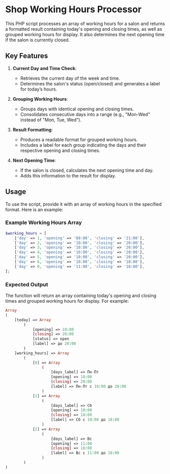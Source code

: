 # Shop Working Hours Processor

This PHP script processes an array of working hours for a salon and returns a formatted result containing today's opening and closing times, as well as grouped working hours for display. It also determines the next opening time if the salon is currently closed.

## Key Features

1. **Current Day and Time Check**:
   - Retrieves the current day of the week and time.
   - Determines the salon's status (open/closed) and generates a label for today’s hours.

2. **Grouping Working Hours**:
   - Groups days with identical opening and closing times.
   - Consolidates consecutive days into a range (e.g., "Mon-Wed" instead of "Mon, Tue, Wed").

3. **Result Formatting**:
   - Produces a readable format for grouped working hours.
   - Includes a label for each group indicating the days and their respective opening and closing times.

4. **Next Opening Time**:
   - If the salon is closed, calculates the next opening time and day.
   - Adds this information to the result for display.

## Usage

To use the script, provide it with an array of working hours in the specified format. Here is an example:

### Example Working Hours Array

```php
$working_hours = [
    ['day' => 1, 'opening' => '08:00', 'closing' => '21:00'],
    ['day' => 2, 'opening' => '10:00', 'closing' => '20:00'],
    ['day' => 3, 'opening' => '10:00', 'closing' => '20:00'],
    ['day' => 4, 'opening' => '10:00', 'closing' => '20:00'],
    ['day' => 5, 'opening' => '10:00', 'closing' => '20:00'],
    ['day' => 6, 'opening' => '10:00', 'closing' => '18:00'],
    ['day' => 0, 'opening' => '11:00', 'closing' => '18:00'],
];
```

### Expected Output
The function will return an array containing today's opening and closing times and grouped working hours for display. For example:

```php
Array
(
    [today] => Array
        (
            [opening] => 10:00
            [closing] => 20:00
            [status] => open
            [label] => до 20:00
        )
    [working_hours] => Array
        (
            [0] => Array
                (
                    [days_label] => Пн-Пт
                    [opening] => 10:00
                    [closing] => 20:00
                    [label] => Пн-Пт с 10:00 до 20:00
                )
            [1] => Array
                (
                    [days_label] => Сб
                    [opening] => 10:00
                    [closing] => 18:00
                    [label] => Сб с 10:00 до 18:00
                )
            [2] => Array
                (
                    [days_label] => Вс
                    [opening] => 11:00
                    [closing] => 18:00
                    [label] => Вс с 11:00 до 18:00
                )
        )
)
```

